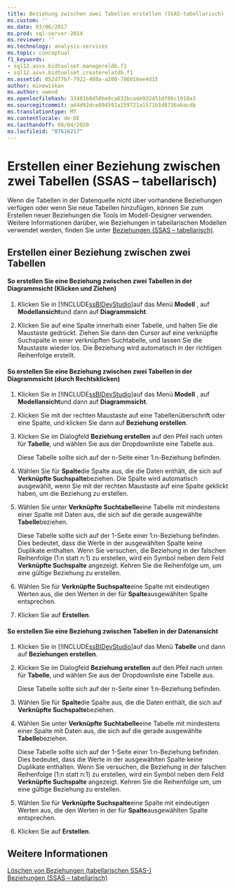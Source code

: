 ```yaml
---
title: Beziehung zwischen zwei Tabellen erstellen (SSAS-tabellarisch) | Microsoft-Dokumentation
ms.custom: ''
ms.date: 03/06/2017
ms.prod: sql-server-2014
ms.reviewer: ''
ms.technology: analysis-services
ms.topic: conceptual
f1_keywords:
- sql12.asvs.bidtoolset.managereldb.f1
- sql12.asvs.bidtoolset.createrelatdb.f1
ms.assetid: 052d77b7-7922-408a-a200-786016ee4d15
author: minewiskan
ms.author: owend
ms.openlocfilehash: 33481b8d50be9ca632bcade932d51df86c1910a3
ms.sourcegitcommit: ad4d92dce894592a259721a1571b1d8736abacdb
ms.translationtype: MT
ms.contentlocale: de-DE
ms.lasthandoff: 08/04/2020
ms.locfileid: "87616217"
---
```

# <a name="create-a-relationship-between-two-tables-ssas-tabular"></a>Erstellen einer Beziehung zwischen zwei Tabellen (SSAS – tabellarisch)
  Wenn die Tabellen in der Datenquelle nicht über vorhandene Beziehungen verfügen oder wenn Sie neue Tabellen hinzufügen, können Sie zum Erstellen neuer Beziehungen die Tools im Modell-Designer verwenden. Weitere Informationen darüber, wie Beziehungen in tabellarischen Modellen verwendet werden, finden Sie unter [Beziehungen &#40;SSAS – tabellarisch&#41;](relationships-ssas-tabular.md).  
  
## <a name="create-a-relationship-between-two-tables"></a>Erstellen einer Beziehung zwischen zwei Tabellen  
  
#### <a name="to-create-a-relationship-between-two-tables-in-diagram-view-click-and-drag"></a>So erstellen Sie eine Beziehung zwischen zwei Tabellen in der Diagrammsicht (Klicken und Ziehen)  
  
1.  Klicken Sie in [!INCLUDE[ssBIDevStudio](../../includes/ssbidevstudio-md.md)]auf das Menü **Modell** , auf **Modellansicht**und dann auf **Diagrammsicht**.  
  
2.  Klicken Sie auf eine Spalte innerhalb einer Tabelle, und halten Sie die Maustaste gedrückt. Ziehen Sie dann den Cursor auf eine verknüpfte Suchspalte in einer verknüpften Suchtabelle, und lassen Sie die Maustaste wieder los. Die Beziehung wird automatisch in der richtigen Reihenfolge erstellt.  
  
#### <a name="to-create-a-relationship-between-two-tables-in-diagram-view-right-click"></a>So erstellen Sie eine Beziehung zwischen zwei Tabellen in der Diagrammsicht (durch Rechtsklicken)  
  
1.  Klicken Sie in [!INCLUDE[ssBIDevStudio](../../includes/ssbidevstudio-md.md)]auf das Menü **Modell** , auf **Modellansicht**und dann auf **Diagrammsicht**.  
  
2.  Klicken Sie mit der rechten Maustaste auf eine Tabellenüberschrift oder eine Spalte, und klicken Sie dann auf **Beziehung erstellen**.  
  
3.  Klicken Sie im Dialogfeld **Beziehung erstellen** auf den Pfeil nach unten für **Tabelle**, und wählen Sie aus der Dropdownliste eine Tabelle aus.  
  
     Diese Tabelle sollte sich auf der n-Seite einer 1:n-Beziehung befinden.  
  
4.  Wählen Sie für **Spalte**die Spalte aus, die die Daten enthält, die sich auf **Verknüpfte Suchspalte**beziehen. Die Spalte wird automatisch ausgewählt, wenn Sie mit der rechten Maustaste auf eine Spalte geklickt haben, um die Beziehung zu erstellen.  
  
5.  Wählen Sie unter **Verknüpfte Suchtabelle**eine Tabelle mit mindestens einer Spalte mit Daten aus, die sich auf die gerade ausgewählte **Tabelle**beziehen.  
  
     Diese Tabelle sollte sich auf der 1-Seite einer 1:n-Beziehung befinden. Dies bedeutet, dass die Werte in der ausgewählten Spalte keine Duplikate enthalten. Wenn Sie versuchen, die Beziehung in der falschen Reihenfolge (1:n statt n:1) zu erstellen, wird ein Symbol neben dem Feld **Verknüpfte Suchspalte** angezeigt. Kehren Sie die Reihenfolge um, um eine gültige Beziehung zu erstellen.  
  
6.  Wählen Sie für **Verknüpfte Suchspalte**eine Spalte mit eindeutigen Werten aus, die den Werten in der für **Spalte**ausgewählten Spalte entsprechen.  
  
7.  Klicken Sie auf **Erstellen**.  
  
#### <a name="to-create-a-relationship-between-two-tables-in-data-view"></a>So erstellen Sie eine Beziehung zwischen Tabellen in der Datenansicht  
  
1.  Klicken Sie in [!INCLUDE[ssBIDevStudio](../../includes/ssbidevstudio-md.md)]auf das Menü **Tabelle** und dann auf **Beziehungen erstellen**.  
  
2.  Klicken Sie im Dialogfeld **Beziehung erstellen** auf den Pfeil nach unten für **Tabelle**, und wählen Sie aus der Dropdownliste eine Tabelle aus.  
  
     Diese Tabelle sollte sich auf der n-Seite einer 1:n-Beziehung befinden.  
  
3.  Wählen Sie für **Spalte**die Spalte aus, die die Daten enthält, die sich auf **Verknüpfte Suchspalte**beziehen.  
  
4.  Wählen Sie unter **Verknüpfte Suchtabelle**eine Tabelle mit mindestens einer Spalte mit Daten aus, die sich auf die gerade ausgewählte **Tabelle**beziehen.  
  
     Diese Tabelle sollte sich auf der 1-Seite einer 1:n-Beziehung befinden. Dies bedeutet, dass die Werte in der ausgewählten Spalte keine Duplikate enthalten. Wenn Sie versuchen, die Beziehung in der falschen Reihenfolge (1:n statt n:1) zu erstellen, wird ein Symbol neben dem Feld **Verknüpfte Suchspalte** angezeigt. Kehren Sie die Reihenfolge um, um eine gültige Beziehung zu erstellen.  
  
5.  Wählen Sie für **Verknüpfte Suchspalte**eine Spalte mit eindeutigen Werten aus, die den Werten in der für **Spalte**ausgewählten Spalte entsprechen.  
  
6.  Klicken Sie auf **Erstellen**.  
  
## <a name="see-also"></a>Weitere Informationen  
 [Löschen von Beziehungen &#40;tabellarischen SSAS-&#41;](delete-relationships-ssas-tabular.md)   
 [Beziehungen &#40;SSAS – tabellarisch&#41;](relationships-ssas-tabular.md)  
  
  
